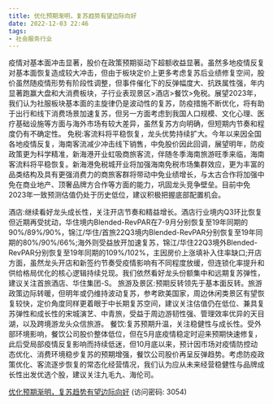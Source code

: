 ```yaml
---
title: 优化预期渐明，复苏趋势有望边际向好
date: 2022-12-03 22:46
tags:
- 社会服务行业
---
```

疫情对基本面冲击显著，股价在政策预期驱动下超额收益显著。虽然多地疫情反复对基本面恢复造成较大冲击，但由于板块定价上更多考虑复苏后业绩修复空间，股价虽然随疫情形势有阶段性调整，但事件催化下的反弹幅度大、抗跌属性强，年内显著跑赢大盘和大消费板块，子行业表现景区>酒店>餐饮>免税。展望2023年，我们认为社服板块基本面的主旋律仍是波动性的复苏，防疫措施不断优化，将有助于出行和线下消费场景加速复苏，但另一方面考虑到我国人口规模、文化心理、医疗基础设施等方面与海外市场有较大差异，虽然复苏方向明确，但短期内节奏和程度仍有不确定性。
免税:客流料将平稳恢复，龙头优势持续扩大。今年以来因全国各地疫情反复，海南客流减少冲击线下销售，中免股价因此回调，展望明年，防疫政策更为科学精准，新海港开业虹吸商旅客流，伴随冬季海南旅游旺季来临，海南客流料将平稳恢复。新海港免税城开业将加强海南免税市场集群效应，更为丰富的品类结构及具有更强消费力的商旅客群将带动中免业绩增长，与太古合作将加强中免在商业地产、顶奢品牌方合作等方面的能力，巩固龙头竞争壁垒。目前中免2023年一致预测估值仍处于历史低位，建议积极把握底部配置机会。
<!-- more -->
酒店:继续看好龙头成长性，关注开店节奏和精益增长。酒店行业境内Q3环比恢复但近期再受扰动，华住境内Blended-RevPAR在7-9月分别恢复至19年同期的90%/89%/90%，锦江/华住/首旅22Q3境内Blended-RevPAR分别恢复至19年同期的80%/90%/66%;海外则受益放开加速复苏，锦江/华住22Q3境外Blended-RevPAR分别恢复至19年同期的109%/102%，主因房价上涨填补入住率缺口;开店方面，虽然龙头开店和新签约节奏受疫情影响有不同程度放缓，但连锁化率提升和供给格局优化的核心逻辑持续兑现。我们依然看好龙头份额集中和远期复苏弹性，建议关注首旅酒店、华住集团-S。
旅游及景区:预期反转领先于基本面反转。旅游政策边际转暖，但明年或仍维持波动复苏，参考欧美国家，周边休闲类景区有望恢复较快，定价角度同样更着眼于中长期复苏空间，建议关注估值仍在低位、兼具复苏弹性和成长性的宋城演艺、中青旅，受益于周边游韧性强、管理效率优异的天目湖，以及跨境游龙头众信旅游。
餐饮:复苏预期升温，关注稳健性与成长性。受外部环境影响，餐饮公司股价整体低位，但在5月底疫情稳定时迎来预期快速修复，此后受局部疫情反复影响而持续低迷，但10月底以来，预计因市场对疫情防控动态优化、消费环境稳步复苏的预期增强，餐饮公司股价再呈反弹趋势。考虑防疫政策优化、客流逐步恢复的常态化经营情况，我们认为应从未来经营稳健性与品牌成长性出发优选个股，建议关注九毛九、海伦司。

[优化预期渐明，复苏趋势有望边际向好](https://url12.ctfile.com/f/3948612-739737430-14e93f?p=3054)
(访问密码: 3054)

